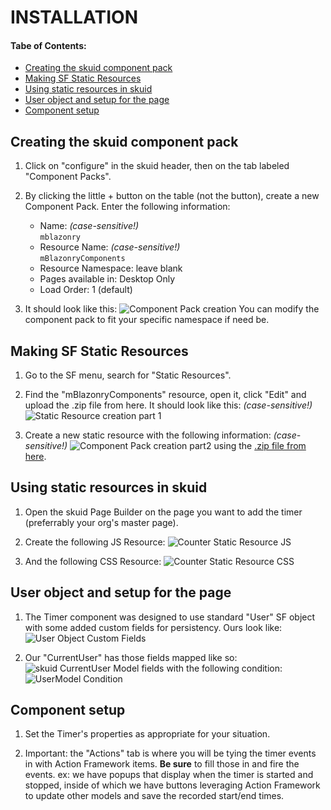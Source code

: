 # INSTALLATION  #

<!-- START doctoc generated TOC please keep comment here to allow auto update -->
<!-- DON'T EDIT THIS SECTION, INSTEAD RE-RUN doctoc TO UPDATE -->
####  Tabe of Contents: ####

- [Creating the skuid component pack](#creating-the-skuid-component-pack)
- [Making SF Static Resources](#making-sf-static-resources)
- [Using static resources in skuid](#using-static-resources-in-skuid)
- [User object and setup for the page](#user-object-and-setup-for-the-page)
- [Component setup](#component-setup)

<!-- END doctoc generated TOC please keep comment here to allow auto update -->

## Creating the skuid component pack  ##

1. Click on "configure" in the skuid header, then on the tab labeled "Component Packs".

2. By clicking the little + button on the table (not the button), create a new Component Pack. Enter the following information:
	- Name: *(case-sensitive!)*  
		`mblazonry`
	- Resource Name: *(case-sensitive!)*  
		`mBlazonryComponents`
	- Resource Namespace: leave blank 
	- Pages available in: Desktop Only
	- Load Order: 1 (default) 
 
3. It should look like this:
	![Component Pack creation](https://d2r1vs3d9006ap.cloudfront.net/s3_images/1414429/RackMultipart20160512-49271-225l4n-Component_Pack_creation_inline.png)
You can modify the component pack to fit your specific namespace if need be.

## Making SF Static Resources ##

1. Go to the SF menu, search for "Static Resources".

2. Find the "mBlazonryComponents" resource, open it, click "Edit" and upload the .zip file from here. 
It should look like this: *(case-sensitive!)*
    ![Static Resource creation part 1](https://d2r1vs3d9006ap.cloudfront.net/s3_images/1414429/RackMultipart20160512-49271-225l4n-Component_Pack_creation_inline.png)

3. Create a new static resource with the following information: *(case-sensitive!)* 
	![Component Pack creation part2](https://d2r1vs3d9006ap.cloudfront.net/s3_images/1414423/RackMultipart20160512-102723-195rk6a-CounterStaticResource_inline.png) 
using the [.zip file from here](https://drive.google.com/file/d/0B3NE4VBwMig0U05leEVRcy1yRms/view?usp=sharing).

## Using static resources in skuid ##

1. Open the skuid Page Builder on the page you want to add the timer (preferrably your org's master page).

2. Create the following JS Resource: 
	![Counter Static Resource JS](https://d2r1vs3d9006ap.cloudfront.net/s3_images/1414418/RackMultipart20160512-19050-ih8jsa-CounterStaticResourceJS_inline.png?1463011455)

3. And the following CSS Resource: 
	![Counter Static Resource CSS](https://d2r1vs3d9006ap.cloudfront.net/s3_images/1414419/RackMultipart20160512-5944-iamf11-CounterStaticResourceCSS_inline.png?1463011489)

## User object and setup for the page  ##

1. The Timer component was designed to use standard "User" SF object with some added custom fields for persistency. Ours look like:
	![User Object Custom Fields](https://d2r1vs3d9006ap.cloudfront.net/s3_images/1414418/RackMultipart20160512-19050-ih8jsa-CounterStaticResourceJS_inline.png)

2. Our "CurrentUser" has those fields mapped like so: 
	![skuid CurrentUser Model fields](https://d2r1vs3d9006ap.cloudfront.net/s3_images/1414449/RackMultipart20160512-104995-mfm00b-Custom_user_fields_map_inline.png)
with the following condition: 
	![UserModel Condition](https://d2r1vs3d9006ap.cloudfront.net/s3_images/1414438/RackMultipart20160512-14020-x550fw-CurrentUser_Model_inline.png)
	
## Component setup  ##


1. Set the Timer's properties as appropriate for your situation.

2. Important: the "Actions" tab is where you will be tying the timer events in with Action Framework items. **Be sure** to fill those in and fire the events. 
ex: we have popups that display when the timer is started and stopped, inside of which we have buttons leveraging Action Framework to update other models and save the recorded start/end times.